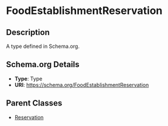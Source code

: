 # FoodEstablishmentReservation

## Description
A type defined in Schema.org.

## Schema.org Details
- **Type**: Type
- **URI**: https://schema.org/FoodEstablishmentReservation

## Parent Classes
- [Reservation](../Reservation.md)

